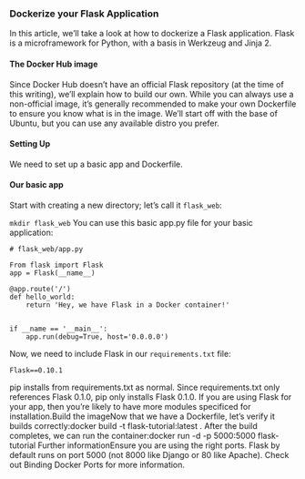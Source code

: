 
### Dockerize your Flask Application

In this article, we’ll take a look at how to dockerize a Flask application. Flask is a microframework for Python, with a basis in Werkzeug and Jinja 2.

#### The Docker Hub image

Since Docker Hub doesn’t have an official Flask repository (at the time of this writing), we’ll explain how to build our own. While you can always use a non-official image, it’s generally recommended to make your own Dockerfile to ensure you know what is in the image. We’ll start off with the base of Ubuntu, but you can use any available distro you prefer.

#### Setting Up

We need to set up a basic app and Dockerfile.

#### Our basic app

Start with creating a new directory; let’s call it `flask_web`:

`mkdir flask_web`
You can use this basic app.py file for your basic application:

```
# flask_web/app.py

From flask import Flask
app = Flask(__name__)

@app.route('/')
def hello_world:
    return 'Hey, we have Flask in a Docker container!'


if __name == '__main__':
    app.run(debug=True, host='0.0.0.0')
```

Now, we need to include Flask in our `requirements.txt` file:

```
Flask==0.10.1
```


pip installs from requirements.txt as normal. Since requirements.txt only references Flask 0.1.0, pip only installs Flask 0.1.0. If you are using Flask for your app, then you’re likely to have more modules specificed for installation.Build the imageNow that we have a Dockerfile, let’s verify it builds correctly:docker build -t flask-tutorial:latest .
After the build completes, we can run the container:docker run -d -p 5000:5000 flask-tutorial
Further informationEnsure you are using the right ports. Flask by default runs on port 5000 (not 8000 like Django or 80 like Apache). Check out Binding Docker Ports for more information.
